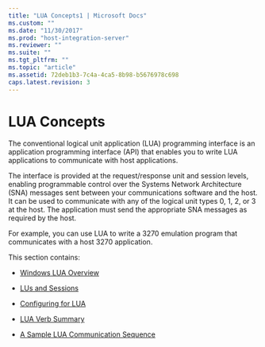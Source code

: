 ```yaml
---
title: "LUA Concepts1 | Microsoft Docs"
ms.custom: ""
ms.date: "11/30/2017"
ms.prod: "host-integration-server"
ms.reviewer: ""
ms.suite: ""
ms.tgt_pltfrm: ""
ms.topic: "article"
ms.assetid: 72deb1b3-7c4a-4ca5-8b98-b5676978c698
caps.latest.revision: 3
---
```

# LUA Concepts
The conventional logical unit application (LUA) programming interface is an application programming interface (API) that enables you to write LUA applications to communicate with host applications.  
  
 The interface is provided at the request/response unit and session levels, enabling programmable control over the Systems Network Architecture (SNA) messages sent between your communications software and the host. It can be used to communicate with any of the logical unit types 0, 1, 2, or 3 at the host. The application must send the appropriate SNA messages as required by the host.  
  
 For example, you can use LUA to write a 3270 emulation program that communicates with a host 3270 application.  
  
 This section contains:  
  
-   [Windows LUA Overview](../core/windows-lua-overview1.md)  
  
-   [LUs and Sessions](../core/lus-and-sessions1.md)  
  
-   [Configuring for LUA](../core/configuring-for-lua2.md)  
  
-   [LUA Verb Summary](../core/lua-verb-summary2.md)  
  
-   [A Sample LUA Communication Sequence](../core/a-sample-lua-communication-sequence1.md)